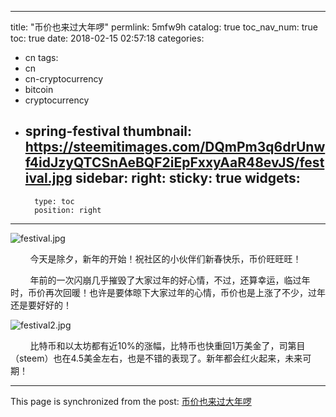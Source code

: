 
---
title: "币价也来过大年啰"
permlink: 5mfw9h
catalog: true
toc_nav_num: true
toc: true
date: 2018-02-15 02:57:18
categories:
- cn
tags:
- cn
- cn-cryptocurrency
- bitcoin
- cryptocurrency
- spring-festival
thumbnail: https://steemitimages.com/DQmPm3q6drUnwf4idJzyQTCSnAeBQF2iEpFxxyAaR48evJS/festival.jpg
sidebar:
    right:
        sticky: true
widgets:
    -
        type: toc
        position: right
---


![festival.jpg](https://steemitimages.com/DQmPm3q6drUnwf4idJzyQTCSnAeBQF2iEpFxxyAaR48evJS/festival.jpg)

&nbsp;&nbsp;&nbsp;&nbsp;&nbsp;&nbsp;&nbsp;&nbsp;今天是除夕，新年的开始！祝社区的小伙伴们新春快乐，币价旺旺旺！

&nbsp;&nbsp;&nbsp;&nbsp;&nbsp;&nbsp;&nbsp;&nbsp;年前的一次闪崩几乎摧毁了大家过年的好心情，不过，还算幸运，临过年时，币价再次回暖！也许是要体晾下大家过年的心情，币价也是上涨了不少，过年还是要好好的！

![festival2.jpg](https://steemitimages.com/DQmcZKHApyZE5Q72N6ffTKZhPEEfeZyeavTeuLhTKVNZDoR/festival2.jpg)

&nbsp;&nbsp;&nbsp;&nbsp;&nbsp;&nbsp;&nbsp;&nbsp;比特币和以太坊都有近10%的涨幅，比特币也快重回1万美金了，司第目（steem）也在4.5美金左右，也是不错的表现了。新年都会红火起来，未来可期！

- - -

This page is synchronized from the post: [币价也来过大年啰](https://steemit.com/@lemooljiang/5mfw9h)
